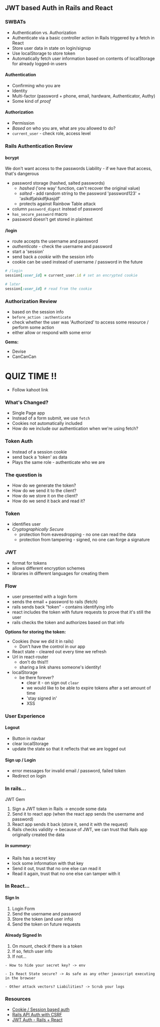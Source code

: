 ## JWT based Auth in Rails and React

### SWBATs

- Authentication vs. Authorization
- Authenticate via a basic controller action in Rails triggered by a fetch in React
- Store user data in state on login/signup
- Use localStorage to store token
- Automatically fetch user information based on contents of localStorage for already logged-in users

#### Authentication
- Confirming who you are
- Identity
- Multi-factor (password + phone, email, hardware, Authenticator, Authy)
- Some kind of _proof_

#### Authorization
- Permission
- _Based on_ who you are, what are you allowed to do?
- `current_user` - check role, access level

### Rails Authentication Review

#### bcrypt
We don't want access to the passwords
Liability - if we have that access, that's dangerous

- password storage (hashed, salted passwords)
  - _hashed_ ('one way' function, can't recover the original value)
  - _salted_ - add random string to the password 'password123' + 'aslkdfjalskdfjkasjdf'
  - protects against Rainbow Table attack
- column `password_digest` instead of password
- `has_secure_password` macro
- password doesn't get stored in plaintext

#### /login
- route accepts the username and password
- _authenticate_ - check the username and password
- start a 'session'
- send back a _cookie_ with the session info
- cookie can be used instead of username / password in the future

```ruby
# /login
session[:user_id] = current_user.id # set an encrypted cookie

# later
session[:user_id] # read from the cookie
```

### Authorization Review
- based on the session info
- `before_action :authenticate`
- check whether the user was 'Authorized' to access some resource / perform some action
- either allow or respond with some error

**Gems:**
- Devise
- CanCanCan

# QUIZ TIME !!

- Follow kahoot link

### What's Changed?
- Single Page app
- Instead of a form submit, we use `fetch`
- Cookies not automatically included
- How do we include our authentication when we're using fetch?

### Token Auth
- Instead of a session cookie
- send back a 'token' as data
- Plays the same role - authenticate who we are

### The question is
- How do we generate the token?
- How do we send it to the client?
- How do we store it on the client?
- How do we send it back and read it?

### Token
- identifies user
- _Cryptographically Secure_
  - protection from eavesdropping - no one can read the data
  - protection from tampering - signed, no one can forge a signature

### JWT
- format for tokens
- allows different encryption schemes
- libraries in different languages for creating them

### Flow
- user presented with a login form
- sends the email + password to rails (fetch)
- rails sends back "token" - contains identifying info
- react includes the token with future requests to prove that it's still the user
- rails checks the token and authorizes based on that info

**Options for storing the token:**
  - Cookies (how we did it in rails)
    - Don't have the control in our app
  - React state - cleared out every time we refresh
  - Url in react-router
    - don't do this!!!
    - sharing a link shares someone's identity!
  - localStorage
    - be there forever?
      - clear it - on sign out `clear`
      - we would like to be able to expire tokens after a set amount of time
      - 'stay signed in'
      - XSS

### User Experience

#### Logout
- Button in navbar
- clear localStorage
- update the state so that it reflects that we are logged out

#### Sign up / Login
- error messages for invalid email / password, failed token
- Redirect on login

### In rails...
JWT Gem
1. Sign a JWT token in Rails
  -> encode some data
2. Send it to react app (when the react app sends the username and password)
3. React app sends it back (store it, send it with the request)
4. Rails checks validity
-> because of JWT, we can trust that Rails app originally created the data

##### In summary:
- Rails has a secret key
- lock some information with that key
- Send it out, trust that no one else can read it
- Read it again, trust that no one else can tamper with it

### In React...
#### Sign In
1. Login Form
2. Send the username and password
3. Store the token (and user info)
4. Send the token on future requests

#### Already Signed In
1. On mount, check if there is a token
2. If so, fetch user info
3. If not...

`- How to hide your secret key?
-> env`

`- Is React State secure?
-> As safe as any other javascript executing in the browser`

`- Other attack vectors? Liabilities?
-> Scrub your logs
`

### Resources

- [Cookie / Session based auth](https://github.com/ihollander/rails-api-session-auth-demo)
- [Rails API Auth with CSRF](https://pragmaticstudio.com/tutorials/rails-session-cookies-for-api-authentication)
- [JWT Auth - Rails + React](https://www.thegreatcodeadventure.com/jwt-storage-in-rails-the-right-way/)

